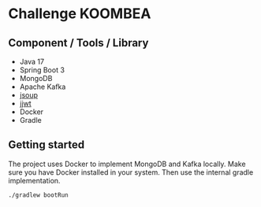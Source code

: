 # Challenge KOOMBEA

## Component / Tools / Library
- Java 17
- Spring Boot 3
- MongoDB
- Apache Kafka
- [jsoup](https://jsoup.org/)
- [jjwt](https://github.com/jwtk/jjwt)
- Docker
- Gradle

## Getting started

The project uses Docker to implement MongoDB and Kafka locally. Make sure you have Docker installed
in your system. Then use the internal gradle implementation.

``./gradlew bootRun``

